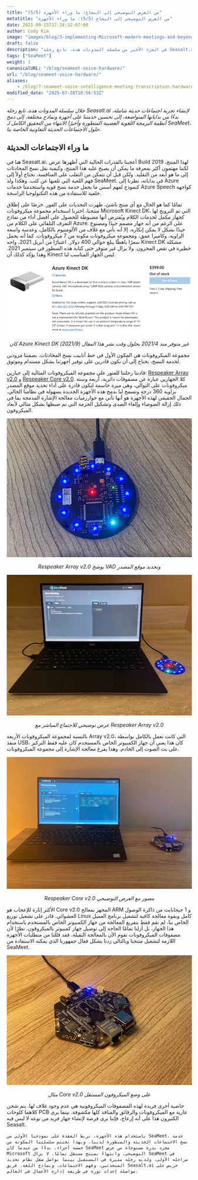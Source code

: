 ```yaml
---
title: "من العرض التوضيحي إلى النجاح: ما وراء الأجهزة (5/5)"
metatitle: "من العرض التوضيحي إلى النجاح (5/5): ما وراء الأجهزة"
date: 2021-09-15T17:24:32-07:00
author: Cody Kim
image: "images/blog/3-implementing-Microsoft-modern-meetings-and-beyond/SeaMeet animation.gif"
draft: false
description: "في الجزء الأخير من سلسلة المدونات هذه، تابع رحلة Seasalt.ai لإنشاء SeaMeet، حلول الاجتماعات الحديثة التعاونية الخاصة بنا."
tags: ["SeaMeet"]
weight: 1 
canonicalURL: "/blog/seameet-voice-hardware/"
url: "/blog/seameet-voice-hardware/"
aliases:
    - /blog/7-seameet-voice-intelligence-meeting-transcription-hardware/
modified_date: "2025-07-28T16:56:53Z"
---
```


*خلال سلسلة المدونات هذه، تابع رحلة Seasalt.ai لإنشاء تجربة اجتماعات حديثة شاملة، بدءًا من بداياتها المتواضعة، إلى تحسين خدمتنا على أجهزة ونماذج مختلفة، إلى دمج أنظمة البرمجة اللغوية العصبية المتطورة وأخيرًا الانتهاء من التحقيق الكامل لـ SeaMeet، حلول الاجتماعات الحديثة التعاونية الخاصة بنا.*

## ما وراء الاجتماعات الحديثة

هنا في Seasalt.ai، أعجبنا بالقدرات الحالية التي أظهرها عرض Build 2019 لهذا المنتج، لكننا مهتمون أكثر بمعرفة ما يمكن أن يصبح عليه هذا المنتج، وكيفية نقل نسخ المحادثات إلى ما هو أبعد من التقليد. ولكن قبل أن تتمكن من التغلب على المنافسة، تحتاج أولاً إلى فهم اللعبة التي تلعبها عن كثب. وهكذا ولد SeaMeet. في بداياته، نظرنا إلى Azure كنموذج لفهم أسس ما يجعل خدمة نسخ قوية واستخدمنا خدمات Azure Speech كواجهة خلفية للاستفادة من هذه التكنولوجيا الراسخة.

تمامًا كما هو الحال مع أي منتج ناشئ، ظهرت التحديات على الفور. حرصًا على إطلاق منتجنا، اخترنا استخدام مجموعة ميكروفونات Microsoft Kinect DK، التي تم الترويج لها كجهاز مكمل لخدمات الكلام ويُفترض أنها مضبوطة للحصول على أفضل أداء من نماذج التعرف التلقائي على الكلام من Azure. على الرغم من أنه جهاز مصمم جيدًا ومصنوع جيدًا بشكل لا يمكن إنكاره، إلا أنه يأتي مع غلاف من الألومنيوم بالكامل، وعدسة واسعة الزاوية، وكاميرا عمق، ومجموعة ميكروفونات مكونة من 7 ميكروفونات. كما أنه يحمل سعرًا باهظًا يبلغ حوالي 400 دولار. اعتبارًا من أبريل 2021، واجه Kinect DK مشكلة خطيرة في نقص المخزون. ولا يزال غير متوفر حتى كتابة هذه السطور في سبتمبر 2021. وهذا يؤكد كذلك أن Kinect ليس الجهاز المناسب لنا.

<center>
<img src="/images/blog/7-seameet-voice-intelligence-meeting-transcription-hardware/kinect_store_page.png"/>

*كان Azure Kinect DK غير متوفر منذ 2021/4 بحلول وقت نشر هذا المقال (2021/9)*
</center>

مجموعة الميكروفونات هي المكون الأول في خط أنابيب نسخ المحادثات. بصفتنا مزودين لخدمة النسخ، نحتاج إلى أن نكون قادرين على توفير أجهزتنا بشكل مستدام وموثوق.

قادتنا رحلتنا للعثور على مجموعة الميكروفونات المثالية إلى خيارين: [Respeaker Array v2.0](https://www.seeedstudio.com/ReSpeaker-Mic-Array-v2-0.html) و [Respeaker Core v2.0](https://www.seeedstudio.com/ReSpeaker-Core-v2-0.html). كلا الجهازين عبارة عن مصفوفات دائرية، أربعة وستة ميكروفونات على التوالي، وهي ميزة حاسمة لتكون قادرة على أداء تحديد موقع المصدر بزاوية 360 درجة وتسمح لنا بدمج هذه الأجهزة الجديدة بسهولة في نظامنا الحالي. الجمال الحقيقي لهذه الأجهزة هو أنها تأتي مع خوارزميات معالجة الإشارة المدمجة بما في ذلك إزالة الضوضاء وإلغاء الصدى وتشكيل الحزمة التي تم ضبطها بشكل مثالي لأبعاد الميكروفون.

<center>
<img src="/images/blog/7-seameet-voice-intelligence-meeting-transcription-hardware/respeaker_array.png" alt="Respeaker Array v2.0 يوضح VAD وتحديد موقع المصدر"/>

*Respeaker Array v2.0 يوضح VAD وتحديد موقع المصدر*
</center>

<center>
<img src="/images/blog/7-seameet-voice-intelligence-meeting-transcription-hardware/array_demo.jpg" alt="عرض توضيحي للاجتماع المباشر مع Respeaker Array v2.0"/>

*عرض توضيحي للاجتماع المباشر مع Respeaker Array v2.0*
</center>

بالنسبة لمجموعة الميكروفونات الأربعة Array v2.0، التي كانت تعمل بالكامل بواسطة منفذ USB، كان هذا يعني أن جهاز الكمبيوتر الخاص بالمستخدم كان عليه فقط التركيز على بث الصوت إلى الخادم. وهذا يفرغ معالجة الإشارة إلى مجموعة الميكروفونات.


<center>
<img src="/images/blog/7-seameet-voice-intelligence-meeting-transcription-hardware/core_demo.png" alt="Respeaker Core v2.0 مصور مع العرض التوضيحي"/>

*Respeaker Core v2.0 مصور مع العرض التوضيحي*
</center>

الأكثر إثارة للإعجاب هو Core v2.0 المجهز بمعالج ARM و 1 جيجابايت من ذاكرة الوصول العشوائي. قادر على تشغيل توزيع Linux كامل وبقوة معالجة كافية لتشغيل برنامج العميل الخاص بنا، لم نقم فقط بتفريغ المعالجة من جهاز الكمبيوتر الخاص بالمستخدم باستخدام هذا الجهاز، بل أزلنا تمامًا الحاجة إلى توصيل جهاز كمبيوتر بالميكروفون. نظرًا لأن مصفوفات الميكروفونات تقوم الآن بالمعالجة الثقيلة، فقد قللنا من متطلبات الأجهزة اللازمة لتشغيل منتجنا وبالتالي زدنا بشكل فعال جمهورنا الذي يمكنه الاستفادة من SeaMeet.

<center>
<img src="/images/blog/7-seameet-voice-intelligence-meeting-transcription-hardware/respeaker_core.png" alt="مثال Core v2.0 على وضع الميكروفون المستقل"/>

*مثال Core v2.0 على وضع الميكروفون المستقل*
</center>

خاصية أخرى فريدة لهذه المصفوفات الميكروفونية هي عدم وجود غلاف لها. يتم شحن كلاهما كلوحات PCB عارية مع الميكروفونات والرقائق والمنافذ كلها مكشوفة. بينما يرى الكثيرون هذا على أنه إزعاج، فإننا نرى فرصة لإنشاء جهاز فريد من نوعه لا لبس فيه Seasalt.

    باستخدام هذه الأجهزة، نربط العقدة على نموذجنا الأولي من SeaMeet، خدمة نسخ الاجتماعات الحديثة والمتطورة لدينا. وبهذا نختتم سلسلتنا المكونة من خمسة أجزاء، بدءًا من عندما كان SeaMeet مجرد بذرة مستوحاة من عرض Microsoft التوضيحي، وانتهاءً بمنتج مستقل تمامًا. لا يزال SeaMeet في مراحله الأولى، ولديه رحلة مثيرة في المستقبل بينما نواصل صقل نظام تحديد المتحدثين، وفهم الاجتماعات، ونماذج اللغة. فريق Seasalt.ai حريص على مواصلة إحداث ثورة في طريقة إدارة الأعمال في العالم.
